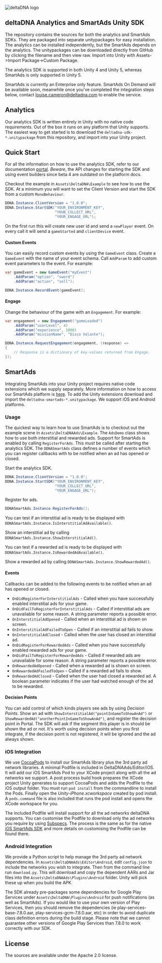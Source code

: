 ![deltaDNA logo](https://deltadna.com/wp-content/uploads/2015/06/deltadna_www@1x.png)

## deltaDNA Analytics and SmartAds Unity SDK

The repository contains the sources for both the analytics and SmartAds SDKs.  They are packaged into separate unitypackages for easy installation.  The analytics can be installed independently, but the SmartAds depends on the analytics.  The unitypackages can be downloaded directly from GitHub by clicking the filename and then view raw.  Import into Unity with Assets->Import Package->Custom Package.  

The analytics SDK is supported in both Unity 4 and Unity 5, whereas SmartAds is only supported in Unity 5.

SmartAds is currently an Enterprise only feature.  SmartAds On Demand will be available soon, meanwhile once you've completed the integration steps below, contact <louise.cameron@deltadna.com> to enable the service.

## Analytics

Our analytics SDK is written entirely in Unity with no native code requirements.  Out of the box it runs on any platform that Unity supports.  The easiest way to get started is to download the `deltadna-sdk-*.unitypackage` from this repository, and import into your Unity project.

## Quick Start

For all the information on how to use the analytics SDK, refer to our documentation [portal](http://docs.deltadna.com/advanced-integration/unity-sdk/).  *Beware*, the API changes for starting the SDK and using event builders since beta 4 are outdated on the platform docs.

Checkout the example in `Assets\DeltaDNA\Example` to see how to use the SDK.  At a minimum you will want to set the Client Version and start the SDK from a custom `MonoBehaviour`.

```csharp
DDNA.Instance.ClientVersion = "1.0.0";
DDNA.Instance.StartSDK("YOUR_ENVIRONMENT_KEY",
                       "YOUR_COLLECT_URL",
                       "YOUR_ENGAGE_URL");
```

On the first run this will create new user id and send a `newPlayer` event. On every call it will send a `gameStarted` and `clientDevice` event.

#### Custom Events

You can easily record custom events by using the `GameEvent` class.  Create a `GameEvent` with the name of your event schema.  Call `AddParam` to add custom event parameters to the event.  For example:

```csharp
var gameEvent = new GameEvent("myEvent")
    .AddParam("option", "sword")
    .AddParam("action", "sell");

DDNA.Instance.RecordEvent(gameEvent);
```

#### Engage

Change the behaviour of the game with an `Engagement`.  For example:

```csharp
var engagement = new Engagement("gameLoaded")
    .AddParam("userLevel", 4)
    .AddParam("experience", 1000)
    .AddParam("missionName", "Disco Volante");

DDNA.Instance.RequestEngagement(engagement, (response) =>
{
    // Response is a dictionary of key-values returned from Engage.
});
```

## SmartAds

Integrating SmartAds into your Unity project requires native code extensions which we supply separately.  More information on how to access our SmartAds platform is [here](http://docs.deltadna.com/advanced-integration/smart-ads/).  To add the Unity extensions download and import the `deltadna-smartads-*.unitypackage`.  We support iOS and Android platforms.

### Usage

The quickest way to learn how to use SmartAds is to checkout out the example scene in `Assets\DeltaDNAAds\Example`.  The `AdsDemo` class shows how to use both interstitial and rewarded ads.  Support for SmartAds is enabled by calling `RegisterForAds`.  This *must* be called after starting the analytics SDK.  The `DDNASmartAds` class defines a number of events which you can register callbacks with to be notified when an ad has opened or closed.

Start the analytics SDK.

```csharp
DDNA.Instance.ClientVersion = "1.0.0";
DDNA.Instance.StartSDK("YOUR_ENVIRONMENT_KEY",
                       "YOUR_COLLECT_URL",
                       "YOUR_ENGAGE_URL");
```

Register for ads.

```csharp
DDNASmartAds.Instance.RegisterForAds();
```

You can test if an interstitial ad is ready to be displayed with `DDNASmartAds.Instance.IsInterstitialAdAvailable()`.

Show an interstitial ad by calling `DDNASmartAds.Instance.ShowInterstitialAd()`.

You can test if a rewarded ad is ready to be displayed with `DDNASmartAds.Instance.IsRewardedAdAvailable()`.

Show a rewarded ad by calling `DDNASmartAds.Instance.ShowRewardedAd()`.

#### Events

Callbacks can be added to the following events to be notified when an ad has opened or closed.

* `OnDidRegisterForInterstitialAds` - Called when you have successfully enabled interstitial ads for your game.
* `OnDidFailToRegisterForInterstitialAds` - Called if interstitial ads are unavailable for some reason.  A string parameter reports a possible error.
* `OnInterstitialAdOpened` - Called when an interstitial ad is shown on screen.
* `OnInterstitialAdFailedToOpen` - Called if an interstitial ad fails to show.
* `OnInterstitialAdClosed` - Called when the user has closed an interstitial ad.
* `OnDidRegisterForRewardedAds` - Called when you have successfully enabled rewarded ads for your game.
* `OnDidFailToRegisterForRewardedAds` - Called if rewarded ads are unavailable for some reason.  A string parameter reports a possible error.
* `OnRewardedAdOpened` - Called when a rewarded ad is shown on screen.
* `OnRewardedAdFailedToOpen` - Called if a rewarded ad fails to show.
* `OnRewardedAdClosed` - Called when the user had closed a rewarded ad.  A boolean parameter indicates if the user had watched enough of the ad to be rewarded.

#### Decision Points

You can add control of which kinds players see ads by using *Decision Points*.  Show an ad with `ShowInterstitialAd("pointInGameToShowAnAd")` or `ShowRewardedAd("anotherPointInGameToShowAnAd")`, and register the decision point in Portal.  The SDK will ask if the segment this player is in should be shown the ad or not.  It's worth using decision points when you first integrate, if the decision point is not registered, it will be ignored and the ad always shown.

### iOS Integration

We use [CocoaPods](https://cocoapods.org/) to install our SmartAds library plus the 3rd party ad network libraries.  A minimal Podfile is included in DeltaDNAAds/Editor/iOS.  It will add our iOS SmartAds Pod to your XCode project along with all the ad networks we support.  A post process build hook prepares the XCode project Unity generates to support CocoaPods and adds the Podfile to the iOS output folder.  You must run `pod install` from the commandline to install the Pods.  Finally open the *Unity-iPhone.xcworkspace* created by pod install.  A `pods.command` file is also included that runs the pod install and opens the XCode workspace for you.

The included Podfile will install support for all the ad networks deltaDNA supports.  You can customise the Podfile to download only the ad networks you require by using [Subspecs](https://guides.cocoapods.org/syntax/podfile.html#pod).  The process is the same as for the native [iOS SmartAds SDK](https://github.com/deltaDNA/ios-smartads-sdk) and more details on customising the Podfile can be found there.

### Android Integration

We provide a Python script to help manage the 3rd party ad network dependencies.  In `Assets\DeltaDNAAds\Editor\Android`, edit `config.json` to include the networks you wish to integrate.  Then from the command line run `download.py`.  This will download and copy the dependent AARs and Jar files into the `Assets\DeltaDNAAds\Plugins\Android` folder.  Unity will pick these up when you build the APK.

The SDK already pre-packages some dependencies for Google Play Services under `Assets\DeltaDNA\Plugins\Android` for push notifications (as well as SmartAds). If you would like to use your own version of Play Services, then you should remove the dependencies (ie play-services-base-7.8.0.aar, play-services-gcm-7.8.0.aar, etc) in order to avoid duplicate class definition errors during the build stage. Please note that we cannot guarantee other versions of Google Play Services than 7.8.0 to work correctly with our SDK.

## License

The sources are available under the Apache 2.0 license.
